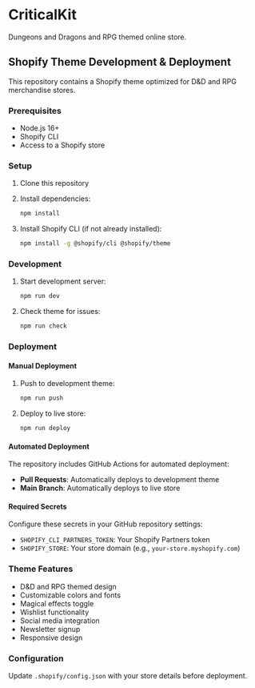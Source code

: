 # CriticalKit
Dungeons and Dragons and RPG themed online store.

## Shopify Theme Development & Deployment

This repository contains a Shopify theme optimized for D&D and RPG merchandise stores.

### Prerequisites

- Node.js 16+ 
- Shopify CLI
- Access to a Shopify store

### Setup

1. Clone this repository
2. Install dependencies:
   ```bash
   npm install
   ```

3. Install Shopify CLI (if not already installed):
   ```bash
   npm install -g @shopify/cli @shopify/theme
   ```

### Development

1. Start development server:
   ```bash
   npm run dev
   ```

2. Check theme for issues:
   ```bash
   npm run check
   ```

### Deployment

#### Manual Deployment

1. Push to development theme:
   ```bash
   npm run push
   ```

2. Deploy to live store:
   ```bash
   npm run deploy
   ```

#### Automated Deployment

The repository includes GitHub Actions for automated deployment:

- **Pull Requests**: Automatically deploys to development theme
- **Main Branch**: Automatically deploys to live store

#### Required Secrets

Configure these secrets in your GitHub repository settings:

- `SHOPIFY_CLI_PARTNERS_TOKEN`: Your Shopify Partners token
- `SHOPIFY_STORE`: Your store domain (e.g., `your-store.myshopify.com`)

### Theme Features

- D&D and RPG themed design
- Customizable colors and fonts
- Magical effects toggle
- Wishlist functionality
- Social media integration
- Newsletter signup
- Responsive design

### Configuration

Update `.shopify/config.json` with your store details before deployment. 
